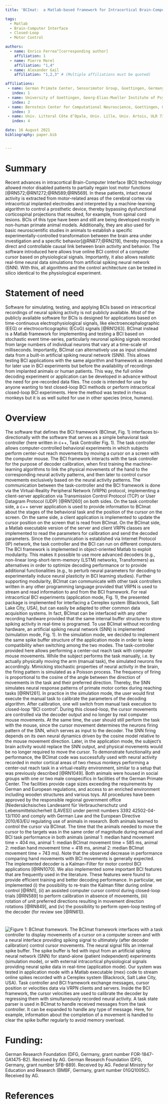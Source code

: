 ```yaml
---
title: 'BCImat:  a Matlab-based framework for Intracortical Brain-Computer Interfaces and their simulation with an artificial spiking neural network'

tags:
  - Matlab
  - Brain-Computer Interface
  - Closed-Loop
  - Motor Control

authors:
  - name: Enrico Ferrea^[corresponding author]
    affiliation: 1
  - name: Pierre Morel
    affiliation: "1,4" 
  - name: Alexander Gail
    affiliation: "1,2,3" # (Multiple affiliations must be quoted)

affiliations:
 - name: German Primate Center, Sensorimotor Group, Goettingen, Germany
   index: 1
 - name: University of Goettingen, Georg-Elias-Mueller Institute of Psychology, Goettingen, Germany
   index: 2
 - name: Bernstein Center for Computational Neuroscience, Goettingen, Germany
   index: 3
 - name: Univ. Littoral Côte d’Opale, Univ. Lille, Univ. Artois, ULR 7369 - URePSSS - Unité de Recherche Pluridisciplinaire Sport Santé Société, F-59140 Dunkerque, France
   index: 4

date: 16 August 2021
bibliography: paper.bib


---
```


# Summary
Recent advances in intracortical Brain-Computer Interface (BCI) technology allowed motor disabled patients to partially regain lost motor functions [@RN572;@RN1272;@RN589;@RN569]. In these patients, intact neural activity is extracted from motor-related areas of the cerebral cortex via intracortical implanted electrodes and interpreted by a machine-learning algorithm to control a prosthetic device, thereby bypassing dysfunctional corticospinal projections that resulted, for example, from spinal cord lesions.  BCIs of this type have been and still are being developed mostly in non-human primate animal models. Additionally, they are also used for basic neuroscientific studies in animals to establish a specific experimentally-controlled transformation between the brain area under investigation and a specific behavior[@RN877;@RN219], thereby imposing a direct and controllable causal link between brain activity and behavior. The software introduced here allows true online BCI control of a computer cursor based on physiological signals. Importantly, it also allows realistic real-time neural data simulations from artificial spiking neural network (SNN). With this, all algorithms and the control architecture can be tested in silico identical to the physiological experiment.

# Statement of need
Software for simulating, testing, and applying BCIs based on intracortical recordings of neural spiking activity is not publicly available. Most of the publicly available software for BCIs is designed for applications based on time-continuous electrophysiological signals, like electroencephalographic (EEG) or electrocorticographic (ECoG) signals [@RN1263]. BCImat instead is a Matlab framework for implementing and testing a BCI based on stochastic event time-series, particularly neuronal spiking signals recorded from large numbers of individual neurons that vary at a time-scale of milliseconds. Importantly, BCImat can alternatively use as input simulated data from a built-in artificial spiking neural network (SNN). This allows testing BCI applications with the same algorithm and framework as intended for later use in BCI experiments but before the availability of recordings from implanted animals or human patients. This way, the full online decoding experiment or application can be developed in advance without the need for pre-recorded data files. 
The code is intended for use by anyone wanting to test closed-loop BCI methods or perform intracortical closed-loop BCI experiments. Here the method was tested in rhesus monkeys but it is as well suited for use in other species (mice, humans).

# Overview
The software that defines the BCI framework (BCImat, Fig. 1) interfaces bi-directionally with the software that serves as a simple behavioral task controller (here written in c++, Task Controller Fig. 1). The task controller allows computer-controlled behavioral experiments in which subjects perform center-out reach movements by moving a cursor on a screen with the computer mouse. The BCI framework interacts with the task controller for the purpose of decoder calibration, when first training the machine-learning algorithms to link the physical movements of the hand to the corresponding neural activity patterns, and then later to control cursor movements exclusively based on the neural activity patterns. The communication between the task-controller and the BCI framework is done via the Virtual-Reality Peripheral Network (VRPN) protocol, implementing a client-server application via Transmission Control Protocol (TCP) or User Datagram Protocol (UDP) [@RN1260] on both sides. On the task controller side, a c++ server application is used to provide information to BCImat about the stages of the behavioral task and the position of the cursor on the screen. On the same side, a client application is implemented to update the cursor position on the screen that is read from BCImat. On the BCImat side, a Matlab executable version of the server and client VRPN classes are implemented to read the parameters for calibration and send the decoded parameters. Since the communication is established via Internet Protocol (IP) network, the task controller and the BCI can run on different computers. 
The BCI framework is implemented in object-oriented Matlab to exploit modularity. This makes it possible to use more advanced decoders (e.g., non-linear long-short-term-memory (LSTM) networks, Transformers) as alternatives in order to optimize decoding performance or to provide additional functionalities (e.g., to perturb neural parameters for decoding to experimentally induce neural plasticity in BCI learning studies). Further supporting modularity, BCImat can communicate with other task controllers written in any other programming language provided that VRPN is used to stream and read information to and from the BCI framework. For real intracortical BCI experiments (application mode, Fig. 1), the presented package is implemented for interfacing a Cereplex system (Blackrock, Salt Lake City, USA), but can easily be adapted to other common data acquisition systems. In fact, BCImat can be interfaced with any other recording hardware provided that the same internal buffer structure to store spiking activity in real-time is programed.
To use BCImat without recording hardware, an artificial spiking neural network (SNN) is implemented (simulation mode, Fig. 1). In the simulation mode, we decided to implement the same spike buffer structure of the application mode in order to keep compatibility when switching among the two modes. The task-controller provided here allows performing a center-out reach task with computer mouse movements. While the subject performs the task manually, i.e. by actually physically moving the arm (manual task), the simulated neurons fire accordingly. Mimicking stochastic properties of neural activity in the brain, the firing pattern is simulated as a Poisson process. The frequency of firing is proportional to the cosine of the angle between the direction of movements in the task and their preferred direction. Thereby, the SNN simulates neural response patterns of primate motor cortex during reaching tasks [@RN1261]. 
In practice in the simulation mode, the user would first execute the manual task to calibrate the parameters of the decoding algorithm. After calibration, one will switch from manual task execution to closed-loop “BCI control”. During this closed-loop, the cursor movements are controlled via the decoder output and no longer by real computer mouse movements. At the same time, the user should still perform the task with the mouse, since the cursor movement determines the neurons firing pattern of the SNN, which serves as input to the decoder. The SNN firing depends on its own neural dynamics driven by the cosine model relative to the mouse movement direction. Later, in the application mode, the subject’s brain activity would replace the SNN output, and physical movements would be no longer required to move the cursor. 
To demonstrate functionality and performance, the BCImat code was successfully used with neural activity recorded in motor cortical areas of two rhesus monkeys performing a center-out reach task in a virtual-reality environment, similar to a setup that was previously described [@RN1049].  Both animals were housed in social groups with one or two male conspecifics in facilities of the German Primate Center. The facilities provide cage sizes exceeding the requirements by German and European regulations, and access to an enriched environment including wooden structures and various toys. All procedures have been approved by the responsible regional government office [Niedersächsisches Landesamt für Verbraucherschutz und Lebensmittelsicherheit  (LAVES)] under permit numbers 3392 42502-04-13/1100 and comply with German Law and the  European Directive 2010/63/EU regulating use of animals in research. Both animals learned to control the cursor via BCImat. The time that the animals needed to move the cursor to the targets was in the same order of magnitude during manual and BCI task performance in both animals (animal 1: median hand movement time = 404 ms,  animal 1: median BCImat movement time = 585 ms, animal 2: median hand movement time = 418 ms,   animal 2: median BCImat movement time = 743 ms). Note that the observed decrease in performance comparing hand movements with BCI movements is generally expected.
The implemented decoder is a Kalman-Filter for motor control BCI applications [@RN1070]. We also implemented some important BCI features that are frequently used in the literature. These features were found to provide efficient training and better decoding performance. In particular, we implemented (i) the possibility to re-train the Kalman filter during online control [@RN1], (ii) an assisted computer cursor control during closed-loop trials [@RN589] to perform calibration in absence of movements, (iii) rotation of unit preferred directions resulting in movement direction rotations [@RN849], and (iv) the possibility to perform open-loop testing of the decoder (for review see [@RN61]).


#



![Figure 1: BCImat framework. The BCImat framework interfaces with a task controller to display movements of a cursor on a computer screen and with a neural interface providing spiking signal to ultimately (after decoder calibration) control cursor movements. The neural signal fills an internal spike buffer. The spike buffer is fed with input from an artificial spiking neural network (SNN) for stand-alone (patient independent) experiments (simulation mode), or with external intracortical physiological signals providing neural spike data in real-time (application mode). Our system was tested in application mode with a Matlab executable (mex) code to stream online spikes recorded with a Cereplex system (Blackrock, Salt Lake City, USA). Task controller and BCI framework exchange messages, cursor position or velocities data via VRPN clients and servers. Inside the BCI framework, the cursor velocities are used to calibrate the decoder by regressing them with simultaneously recorded neural activity.  A task state parser is used in BCImat to handle received messages from the task controller. It can be expanded to handle any type of message. Here, for example, information about the completion of a movement is handled to clear the spike buffer regularly to avoid memory overload.](https://user-images.githubusercontent.com/40661882/153038621-e3cafe89-714f-4538-9295-e8a6a48db9fa.jpg)

# Funding:
German Research Foundation (DFG, Germany, grant number FOR-1847-GA1475-B2). Received by AG.
German Research Foundation (DFG, Germany, grant number SFB-889). Received by AG.
Federal Ministry for Education and Research (BMBF, Germany, grant number 01GQ1005C). Received by AG.


# References

